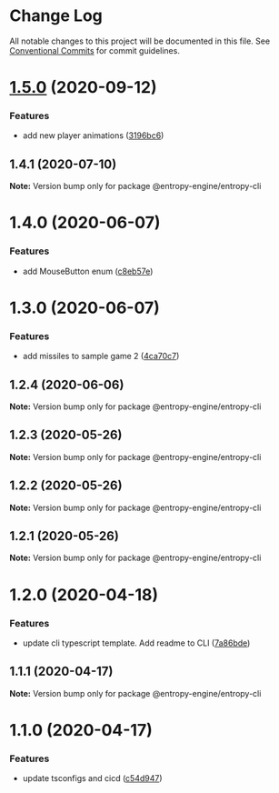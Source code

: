 # Change Log

All notable changes to this project will be documented in this file.
See [Conventional Commits](https://conventionalcommits.org) for commit guidelines.

# [1.5.0](https://github.com/rob893/Entropy-Game-Engine/compare/@entropy-engine/entropy-cli@1.4.1...@entropy-engine/entropy-cli@1.5.0) (2020-09-12)


### Features

* add new player animations ([3196bc6](https://github.com/rob893/Entropy-Game-Engine/commit/3196bc688fce8c65231e32cd1b0e09fcf5e2008c))





## 1.4.1 (2020-07-10)

**Note:** Version bump only for package @entropy-engine/entropy-cli





# 1.4.0 (2020-06-07)


### Features

* add MouseButton enum ([c8eb57e](https://github.com/rob893/Entropy-Game-Engine/commit/c8eb57e83a1a7a84ef3cd37effc854c1f38321a8))





# 1.3.0 (2020-06-07)


### Features

* add missiles to sample game 2 ([4ca70c7](https://github.com/rob893/Entropy-Game-Engine/commit/4ca70c79f36a5165f169fb67b3a498ff2dc8ed6f))





## 1.2.4 (2020-06-06)

**Note:** Version bump only for package @entropy-engine/entropy-cli





## 1.2.3 (2020-05-26)

**Note:** Version bump only for package @entropy-engine/entropy-cli





## 1.2.2 (2020-05-26)

**Note:** Version bump only for package @entropy-engine/entropy-cli





## 1.2.1 (2020-05-26)

**Note:** Version bump only for package @entropy-engine/entropy-cli





# 1.2.0 (2020-04-18)


### Features

* update cli typescript template. Add readme to CLI ([7a86bde](https://github.com/rob893/Entropy-Game-Engine/commit/7a86bdeea3405bb4659aa1e8cef73909f9072111))





## 1.1.1 (2020-04-17)

**Note:** Version bump only for package @entropy-engine/entropy-cli





# 1.1.0 (2020-04-17)


### Features

* update tsconfigs and cicd ([c54d947](https://github.com/rob893/Entropy-Game-Engine/commit/c54d9477dfda9480edc80cdd589059c0987642d1))
